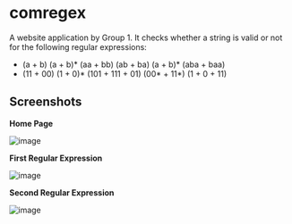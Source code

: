 # comregex 

A website application by Group 1. It checks whether a string is valid or not for the following regular expressions: 
- (a + b) (a + b)* (aa + bb) (ab + ba) (a + b)* (aba + baa)
- (11 + 00) (1 + 0)* (101 + 111 + 01) (00* + 11*) (1 + 0 + 11)

## Screenshots
**Home Page**


![image](https://cdn.discordapp.com/attachments/983766141128290315/993511117416583188/unknown.png)


**First Regular Expression**


![image](https://cdn.discordapp.com/attachments/983766141128290315/993513513827962991/unknown.png)


**Second Regular Expression**


![image](https://cdn.discordapp.com/attachments/983766141128290315/993513745160605737/unknown.png)

